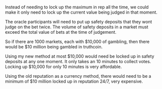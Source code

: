 Instead of needing to lock up the maximum in rep all the time, we could make it only need to lock up the current value being judged in that moment.

The oracle participants will need to put up safety deposits that they wont judge on the bet twice. The volume of safety deposits in a market must exceed the total value of bets at the time of judgement.

So if there are 1000 markets, each with $10,000 of gambling, then there would be $10 million being gambled in truthcoin.

Using my new method at most $10,000 would need be locked up in safety deposits at any one moment. It only takes an 10 minutes to collect votes. Locking up $10,000 for only 10 minutes is very affordable.

Using the old reputation as a currency method, there would need to be a minimum of $10 million locked up in reputation 24/7, very expensive.